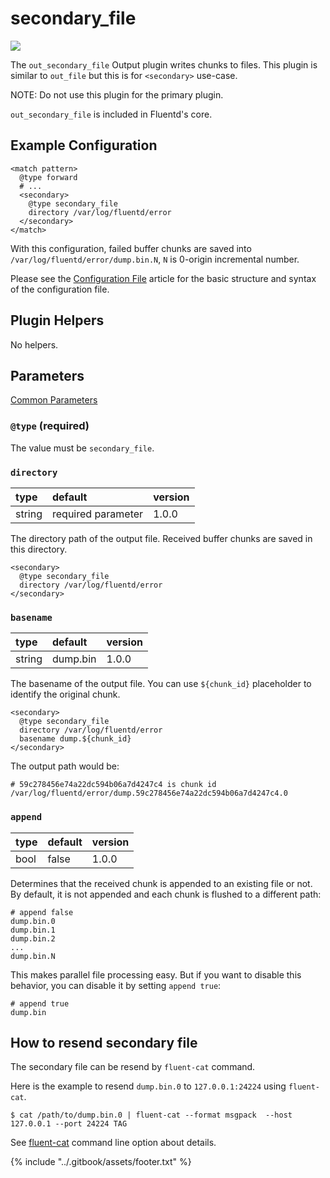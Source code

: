 # secondary\_file

![](../.gitbook/assets/file.png)

The `out_secondary_file` Output plugin writes chunks to files. This plugin is similar to `out_file` but this is for `<secondary>` use-case.

NOTE: Do not use this plugin for the primary plugin.

`out_secondary_file` is included in Fluentd's core.

## Example Configuration

```text
<match pattern>
  @type forward
  # ...
  <secondary>
    @type secondary_file
    directory /var/log/fluentd/error
  </secondary>
</match>
```

With this configuration, failed buffer chunks are saved into `/var/log/fluentd/error/dump.bin.N`, `N` is 0-origin incremental number.

Please see the [Configuration File](../configuration/config-file.md) article for the basic structure and syntax of the configuration file.

## Plugin Helpers

No helpers.

## Parameters

[Common Parameters](../configuration/plugin-common-parameters.md)

### `@type` \(required\)

The value must be `secondary_file`.

### `directory`

| type | default | version |
| :--- | :--- | :--- |
| string | required parameter | 1.0.0 |

The directory path of the output file. Received buffer chunks are saved in this directory.

```text
<secondary>
  @type secondary_file
  directory /var/log/fluentd/error
</secondary>
```

### `basename`

| type | default | version |
| :--- | :--- | :--- |
| string | dump.bin | 1.0.0 |

The basename of the output file. You can use `${chunk_id}` placeholder to identify the original chunk.

```text
<secondary>
  @type secondary_file
  directory /var/log/fluentd/error
  basename dump.${chunk_id}
</secondary>
```

The output path would be:

```text
# 59c278456e74a22dc594b06a7d4247c4 is chunk id
/var/log/fluentd/error/dump.59c278456e74a22dc594b06a7d4247c4.0
```

### `append`

| type | default | version |
| :--- | :--- | :--- |
| bool | false | 1.0.0 |

Determines that the received chunk is appended to an existing file or not. By default, it is not appended and each chunk is flushed to a different path:

```text
# append false
dump.bin.0
dump.bin.1
dump.bin.2
...
dump.bin.N
```

This makes parallel file processing easy. But if you want to disable this behavior, you can disable it by setting `append true`:

```text
# append true
dump.bin
```

## How to resend secondary file

The secondary file can be resend by `fluent-cat` command.

Here is the example to resend `dump.bin.0` to `127.0.0.1:24224` using `fluent-cat`.

```text
$ cat /path/to/dump.bin.0 | fluent-cat --format msgpack  --host 127.0.0.1 --port 24224 TAG
```

See [fluent-cat](../deployment/command-line-option.md#fluent-cat) command line option about details.

{% include "../.gitbook/assets/footer.txt" %}
